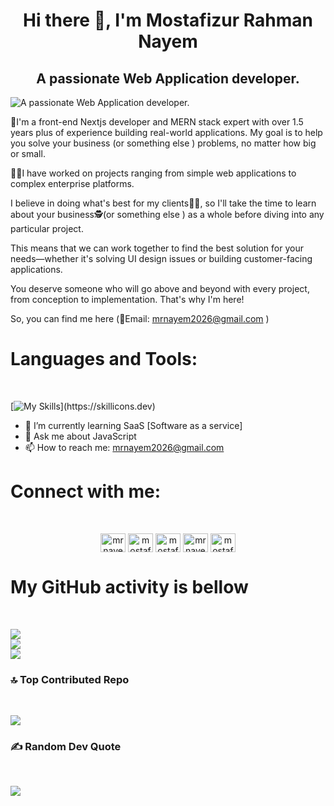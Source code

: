 <h1 align="center">Hi there 👋, I'm Mostafizur Rahman Nayem</h1>
<h2 align="center">A passionate Web Application developer.</h2>

![A passionate Web Application developer.](https://media.licdn.com/dms/image/D5616AQH9c5NtsMrHlg/profile-displaybackgroundimage-shrink_350_1400/0/1670677230575?e=1702512000&v=beta&t=wv2bepkLMEXbbRw1L_ZKI50I6hXmj6E_dooZdI_g4_U)


🤵I'm a front-end Nextjs developer and MERN stack expert
with over 1.5 years plus of experience building real-world applications. 
My goal is to help you solve your business (or something else ) problems,
no matter how big or small.

👨‍🏭I have worked on projects ranging from simple web applications to complex enterprise platforms.

I believe in doing what's best for my clients👨‍💼,
so I'll take the time to learn about your business🕵️(or something else )
as a whole before diving into any particular project.

This means that we can work together to find the best solution
for your needs—whether it's solving UI design issues 
or building customer-facing applications.

You deserve someone who will go above and beyond with every project,
from conception to implementation. That's why I'm here!

So, you can find me here (📧Email: mrnayem2026@gmail.com )

<h1 align="left">Languages and Tools:</h1>
<br />

[![My Skills](https://skillicons.dev/icons?i=c,cpp,py,js,ts,nodejs,mongodb,firebase,react,redux,html,css,sass,bootstrap,tailwind,git,github,stackoverflow,vscode,vite,xd,figma,ps,pr,)](https://skillicons.dev)


- 🌱 I’m currently learning  SaaS [Software as a service] 
- 💬 Ask me about JavaScript 
- 📫 How to reach me: mrnayem2026@gmail.com  


<h1 align="left">Connect with me:</h1>
<br/>

<p align="center">
<a href="https://twitter.com/mrnayem4403" target="blank"><img align="center" src="https://raw.githubusercontent.com/rahuldkjain/github-profile-readme-generator/master/src/images/icons/Social/twitter.svg" alt="mrnayem4403" height="30" width="40" /></a>
<a href="https://linkedin.com/in/mostafizur rahman nayem" target="blank"><img align="center" src="https://raw.githubusercontent.com/rahuldkjain/github-profile-readme-generator/master/src/images/icons/Social/linked-in-alt.svg" alt="mostafizur rahman nayem" height="30" width="40" /></a>
<a href="https://fb.com/mostafizur rahman nayem" target="blank"><img align="center" src="https://raw.githubusercontent.com/rahuldkjain/github-profile-readme-generator/master/src/images/icons/Social/facebook.svg" alt="mostafizur rahman nayem" height="30" width="40" /></a>
<a href="https://instagram.com/mrnayem4403" target="blank"><img align="center" src="https://raw.githubusercontent.com/rahuldkjain/github-profile-readme-generator/master/src/images/icons/Social/instagram.svg" alt="mrnayem4403" height="30" width="40" /></a>
<a href="https://www.youtube.com/@Handyprogrammer" target="blank"><img align="center" src="https://raw.githubusercontent.com/rahuldkjain/github-profile-readme-generator/master/src/images/icons/Social/youtube.svg" alt="mostafizur rahman nayem" height="30" width="40" /></a>

# My GitHub activity is bellow
<br/>

<p align="center">

![](https://github-readme-stats.vercel.app/api?username=mrnayem2026&theme=radical&hide_border=false&include_all_commits=false&count_private=false)<br/>
![](https://github-readme-streak-stats.herokuapp.com/?user=mrnayem2026&theme=radical&hide_border=false)<br/>
![](https://github-readme-stats.vercel.app/api/top-langs/?username=mrnayem2026&theme=radical&hide_border=false&include_all_commits=false&count_private=false&layout=compact)
</p>

### 🔝 Top Contributed Repo
<br/>

<p align="center">

![](https://github-contributor-stats.vercel.app/api?username=mrnayem2026&limit=5&theme=algolia&combine_all_yearly_contributions=true)
</p>

### ✍️ Random Dev Quote
<br/>
<p align="center">

![](https://quotes-github-readme.vercel.app/api?type=vetical&theme=radical)
</p>



